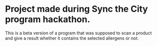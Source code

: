 # Project made during Sync the City program hackathon. 
This is a beta version of a program that was supposed to scan a product and give a result whether it contains the selected allergens or not.
